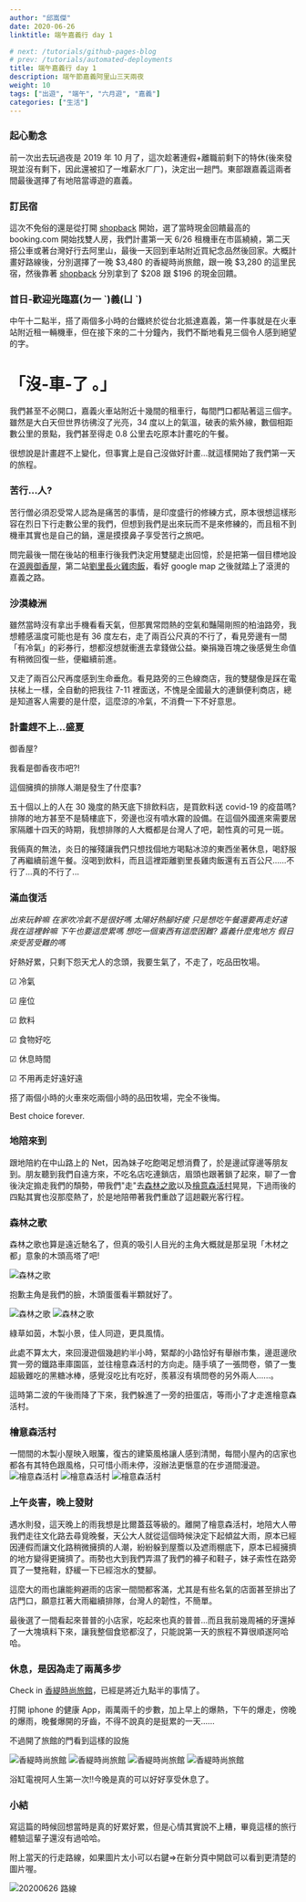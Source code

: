 ```yaml
---
author: "邱嵩傑"
date: 2020-06-26
linktitle: 端午嘉義行 day 1

# next: /tutorials/github-pages-blog
# prev: /tutorials/automated-deployments
title: 端午嘉義行 day 1
description: 端午節嘉義阿里山三天兩夜
weight: 10
tags: ["出遊", "端午", "六月遊", "嘉義"]
categories: ["生活"]
---
```


### 起心動念

前一次出去玩過夜是 2019 年 10 月了，這次趁著連假+離職前剩下的特休(後來發現並沒有剩下，因此還被扣了一堆薪水ㄏㄏ)，決定出一趟門。東部跟嘉義這兩者間最後選擇了有地陪當導遊的嘉義。

### 訂民宿

這次不免俗的還是從打開 [shopback](https://app.shopback.com/twn?raf=sOLD2N&slug=referred-signup-bonus) 開始，選了當時現金回饋最高的 booking.com 開始找雙人房，我們計畫第一天 6/26 租機車在市區繞繞，第二天搭公車或著台灣好行去阿里山，最後一天回到車站附近買紀念品然後回家。大概計畫好路線後，分別選擇了一晚 $3,480 的香緹時尚旅館，跟一晚 $3,280 的這里民宿，然後靠著 [shopback](https://app.shopback.com/twn?raf=sOLD2N&slug=referred-signup-bonus) 分別拿到了 $208 跟 $196 的現金回饋。

### 首日-歡迎光臨嘉(ㄉ一 ˋ)義(ㄩ ˋ)

中午十二點半，搭了兩個多小時的台鐵終於從台北抵達嘉義，第一件事就是在火車站附近租一輛機車，但在接下來的二十分鐘內，我們不斷地看見三個令人感到絕望的字。

# 「沒-車-了 。」

我們甚至不必開口，嘉義火車站附近十幾間的租車行，每間門口都貼著這三個字。雖然是大白天但世界彷彿沒了光亮，34 度以上的氣溫，破表的紫外線，數個相距數公里的景點，我們甚至得走 0.8 公里去吃原本計畫吃的午餐。

很想說是計畫趕不上變化，但事實上是自己沒做好計畫...就這樣開始了我們第一天的旅程。

### 苦行...人?

苦行僧必須忍受常人認為是痛苦的事情，是印度盛行的修練方式，原本很想這樣形容在烈日下行走數公里的我們，但想到我們是出來玩而不是來修練的，而且租不到機車其實也是自己的鍋，還是摸摸鼻子享受苦行之旅吧。

問完最後一間在後站的租車行後我們決定用雙腿走出回憶，於是把第一個目標地設在[源興御香屋](https://www.facebook.com/pages/category/Smoothie---Juice-Bar/%E6%BA%90%E8%88%88%E5%BE%A1%E9%A6%99%E5%B1%8B-1563636213924226/)，第二站[劉里長火雞肉飯](https://www.facebook.com/LiuLiZhangJiRouFan/)，看好 google map 之後就踏上了滾燙的嘉義之路。

### 沙漠綠洲

雖然當時沒有拿出手機看看天氣，但那異常悶熱的空氣和豔陽剛照的柏油路旁，我想體感溫度可能也是有 36 度左右，走了兩百公尺真的不行了，看見旁邊有一間「有冷氣」的彩券行，想都沒想就衝進去拿錢做公益。樂捐幾百塊之後感覺生命值有稍微回復一些，便繼續前進。

又走了兩百公尺再度感到生命垂危。看見路旁的三色線商店，我的雙腿像是踩在電扶梯上一樣，全自動的把我往 7-11 裡面送，不愧是全國最大的連鎖便利商店，總是知道客人需要的是什麼，這麼涼的冷氣，不消費一下不好意思。

### 計畫趕不上...盛夏

御香屋?

我看是御香夜市吧?!

這個擁擠的排隊人潮是發生了什麼事?

五十個以上的人在 30 幾度的熱天底下排飲料店，是買飲料送 covid-19 的疫苗嗎?排隊的地方甚至不是騎樓底下，旁邊也沒有噴水霧的設備。在這個外國進來需要居家隔離十四天的時期，我想排隊的人大概都是台灣人了吧，韌性真的可見一斑。

我倆真的無法，炎日的摧殘讓我們只想找個地方喝點冰涼的東西坐著休息，喝舒服了再繼續前進午餐。沒喝到飲料，而且這裡距離劉里長雞肉飯還有五百公尺......不行了...真的不行了...

### 滿血復活

_出來玩幹嘛_
_在家吹冷氣不是很好嗎_
_太陽好熱腳好痠_
_只是想吃午餐還要再走好遠_
_我在這裡幹嘛_
_下午也要這麼累嗎_
_想吃一個東西有這麼困難?_
_嘉義什麼鬼地方_
_假日來受苦受難的嗎_

好熱好累，只剩下怨天尤人的念頭，我要生氣了，不走了，吃品田牧場。

&#9745; 冷氣

&#9745; 座位

&#9745; 飲料

&#9745; 食物好吃

&#9745; 休息時間

&#9745; 不用再走好遠好遠

搭了兩個小時的火車來吃兩個小時的品田牧場，完全不後悔。

Best choice forever.

### 地陪來到

跟地陪約在中山路上的 Net，因為妹子吃飽喝足想消費了，於是邊試穿邊等朋友到。朋友聽到我們自遠方來，不吃名店吃連鎖店，眉頭也跟著鎖了起來，聊了一會後決定搧走我們的頹勢，帶我們"走"去[森林之歌](https://travel.chiayi.gov.tw/travel-content?id=12)以及[檜意森活村](https://www.hinokivillage.com.tw/)晃晃，下過雨後的四點其實也沒那麼熱了，於是地陪帶著我們重啟了這趟觀光客行程。

### 森林之歌

森林之歌也算是遠近馳名了，但真的吸引人目光的主角大概就是那呈現「木材之都」意象的木頭高塔了吧!

![森林之歌](https://fun-song-asset.s3.ap-northeast-1.amazonaws.com/20200626/001.jpg)

抱歉主角是我們的臉，木頭蛋蛋看半顆就好了。

![森林之歌](https://fun-song-asset.s3.ap-northeast-1.amazonaws.com/20200626/002.jpg)
![森林之歌](https://fun-song-asset.s3.ap-northeast-1.amazonaws.com/20200626/011.jpg)

綠草如茵，木製小景，佳人同遊，更具風情。

此處不算太大，來回漫遊個幾趟約半小時，緊鄰的小路恰好有舉辦市集，邊逛邊欣賞一旁的鐵路車庫園區，並往檜意森活村的方向走。隨手填了一張問卷，領了一隻超級難吃的黑糖冰棒，感覺沒吃比有吃好，羨慕沒有填問卷的另外兩人......。

這時第二波的午後雨降了下來，我們躲進了一旁的扭蛋店，等雨小了才走進檜意森活村。

### 檜意森活村

一間間的木製小屋映入眼簾，復古的建築風格讓人感到清閒，每間小屋內的店家也都各有其特色跟風格，只可惜小雨未停，沒辦法更愜意的在步道間漫遊。
![檜意森活村](https://fun-song-asset.s3.ap-northeast-1.amazonaws.com/20200626/004.jpg)
![檜意森活村](https://fun-song-asset.s3.ap-northeast-1.amazonaws.com/20200626/005.jpg)
![檜意森活村](https://fun-song-asset.s3.ap-northeast-1.amazonaws.com/20200626/003.jpg)

### 上午炎害，晚上發財

遇水則發，這天晚上的雨我想是比爾蓋茲等級的。離開了檜意森活村，地陪大人帶我們走往文化路去尋覓晚餐，天公大人就從這個時候決定下起傾盆大雨，原本已經因連假而讓文化路稍微擁擠的人潮，紛紛躲到屋簷以及遮雨棚底下，原本已經擁擠的地方變得更擁擠了。雨勢也大到我們弄濕了我們的褲子和鞋子，妹子索性在路旁買了一雙拖鞋，舒緩一下已經泡水的雙腳。

這麼大的雨也讓能夠避雨的店家一間間都客滿，尤其是有些名氣的店面甚至排出了店門口，願意扛著大雨繼續排隊，台灣人的韌性，不簡單。

最後選了一間看起來普普的小店家，吃起來也真的普普...而且我前幾周補的牙還掉了一大塊填料下來，讓我整個食慾都沒了，只能說第一天的旅程不算很順遂阿哈哈。

### 休息，是因為走了兩萬多步

Check in [香緹時尚旅館](http://www.shantis.com.tw/)，已經是將近九點半的事情了。

打開 iphone 的健康 App，兩萬兩千的步數，加上早上的爆熱，下午的爆走，傍晚的爆雨，晚餐爆開的牙齒，不得不說真的是挺累的一天......

不過開了旅館的門看到這樣的設施

![香緹時尚旅館](https://fun-song-asset.s3.ap-northeast-1.amazonaws.com/20200626/006.jpg)
![香緹時尚旅館](https://fun-song-asset.s3.ap-northeast-1.amazonaws.com/20200626/009.jpg)
![香緹時尚旅館](https://fun-song-asset.s3.ap-northeast-1.amazonaws.com/20200626/008.jpg)
![香緹時尚旅館](https://fun-song-asset.s3.ap-northeast-1.amazonaws.com/20200626/007.jpg)

浴缸電視阿人生第一次!!今晚是真的可以好好享受休息了。

### 小結

寫這篇的時候回想當時是真的好累好累，但是心情其實說不上糟，畢竟這樣的旅行體驗這輩子還沒有過哈哈。

附上當天的行走路線，如果圖片太小可以右鍵=>在新分頁中開啟可以看到更清楚的圖片喔。

![20200626 路線](https://fun-song-asset.s3.ap-northeast-1.amazonaws.com/20200626/010.jpg)
